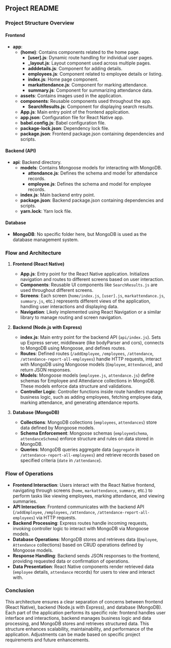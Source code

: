 ## Project README

### Project Structure Overview

#### Frontend
- **app**:
  - **(home)**: Contains components related to the home page.
    - **[user].js**: Dynamic route handling for individual user pages.
    - **_layout.js**: Layout component used across multiple pages.
    - **adddetails.js**: Component for adding details.
    - **employees.js**: Component related to employee details or listing.
    - **index.js**: Home page component.
    - **markattendance.js**: Component for marking attendance.
    - **summary.js**: Component for summarizing attendance data.
  - **assets**: Contains images used in the application.
  - **components**: Reusable components used throughout the app.
    - **SearchResults.js**: Component for displaying search results.
  - **App.js**: Main entry point of the frontend application.
  - **app.json**: Configuration file for React Native app.
  - **babel.config.js**: Babel configuration file.
  - **package-lock.json**: Dependency lock file.
  - **package.json**: Frontend package.json containing dependencies and scripts.

#### Backend (API)
- **api**: Backend directory.
  - **models**: Contains Mongoose models for interacting with MongoDB.
    - **attendance.js**: Defines the schema and model for attendance records.
    - **employee.js**: Defines the schema and model for employee records.
  - **index.js**: Main backend entry point.
  - **package.json**: Backend package.json containing dependencies and scripts.
  - **yarn.lock**: Yarn lock file.
  
#### Database
- **MongoDB**: No specific folder here, but MongoDB is used as the database management system.

### Flow and Architecture

1. **Frontend (React Native)**
   - **App.js**: Entry point for the React Native application. Initializes navigation and routes to different screens based on user interaction.
   - **Components**: Reusable UI components like `SearchResults.js` are used throughout different screens.
   - **Screens**: Each screen (`home/index.js`, `[user].js`, `markattendance.js`, `summary.js`, etc.) represents different views of the application, handling user interactions and displaying data.
   - **Navigation**: Likely implemented using React Navigation or a similar library to manage routing and screen navigation.
  
2. **Backend (Node.js with Express)**
   - **index.js**: Main entry point for the backend API (`api/index.js`). Sets up Express server, middleware (like bodyParser and cors), connects to MongoDB using Mongoose, and defines routes.
   - **Routes**: Defined routes (`/addEmployee`, `/employees`, `/attendance`, `/attendance-report-all-employees`) handle HTTP requests, interact with MongoDB using Mongoose models (`Employee`, `Attendance`), and return JSON responses.
   - **Models**: Mongoose models (`employee.js`, `attendance.js`) define schemas for Employee and Attendance collections in MongoDB. These models enforce data structure and validations.
   - **Controller Logic**: Controller functions inside route handlers manage business logic, such as adding employees, fetching employee data, marking attendance, and generating attendance reports.

3. **Database (MongoDB)**
   - **Collections**: MongoDB collections (`employees`, `attendances`) store data defined by Mongoose models.
   - **Schema Enforcement**: Mongoose schemas (`employeeSchema`, `attendanceSchema`) enforce structure and rules on data stored in MongoDB.
   - **Queries**: MongoDB queries aggregate data (`aggregate` in `/attendance-report-all-employees`) and retrieve records based on specified criteria (`date` in `/attendance`).

### Flow of Operations

- **Frontend Interaction**: Users interact with the React Native frontend, navigating through screens (`home`, `markattendance`, `summary`, etc.) to perform tasks like viewing employees, marking attendance, and viewing summaries.
- **API Interaction**: Frontend communicates with the backend API (`/addEmployee`, `/employees`, `/attendance`, `/attendance-report-all-employees`) via HTTP requests.
- **Backend Processing**: Express routes handle incoming requests, invoking controller logic to interact with MongoDB via Mongoose models.
- **Database Operations**: MongoDB stores and retrieves data (`Employee`, `Attendance` collections) based on CRUD operations defined by Mongoose models.
- **Response Handling**: Backend sends JSON responses to the frontend, providing requested data or confirmation of operations.
- **Data Presentation**: React Native components render retrieved data (`employee` details, `attendance` records) for users to view and interact with.

### Conclusion

This architecture ensures a clear separation of concerns between frontend (React Native), backend (Node.js with Express), and database (MongoDB). Each part of the application performs its specific role: frontend handles user interface and interactions, backend manages business logic and data processing, and MongoDB stores and retrieves structured data. This structure enhances scalability, maintainability, and performance of the application. Adjustments can be made based on specific project requirements and future enhancements.